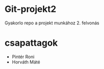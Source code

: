 # Git-projekt2

Gyakorlo repo a projekt munkához 2. felvonás

# csapattagok

- Pintér Roni
- Horváth Máté
